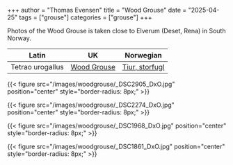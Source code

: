 +++
author = "Thomas Evensen"
title = "Wood Grouse"
date = "2025-04-25"
tags = ["grouse"]
categories = ["grouse"]
+++

Photos of the Wood Grouse is taken close to Elverum (Deset, Rena) in South Norway.

<!--more-->

| Latin                 | UK                                                                     | Norwegian                                              |
|-----------------------|------------------------------------------------------------------------|--------------------------------------------------------|
| Tetrao urogallus        | [Wood Grouse](https://en.wikipedia.org/wiki/Western_capercaillie)  | [Tiur, storfugl](https://no.wikipedia.org/wiki/Storfugl)        |

{{< figure src="/images/woodgrouse/_DSC2905_DxO.jpg" position="center" style="border-radius: 8px;" >}}

{{< figure src="/images/woodgrouse/_DSC2274_DxO.jpg" position="center" style="border-radius: 8px;" >}}

{{< figure src="/images/woodgrouse/_DSC1968_DxO.jpg" position="center" style="border-radius: 8px;" >}}

{{< figure src="/images/woodgrouse/_DSC1861_DxO.jpg" position="center" style="border-radius: 8px;" >}}
